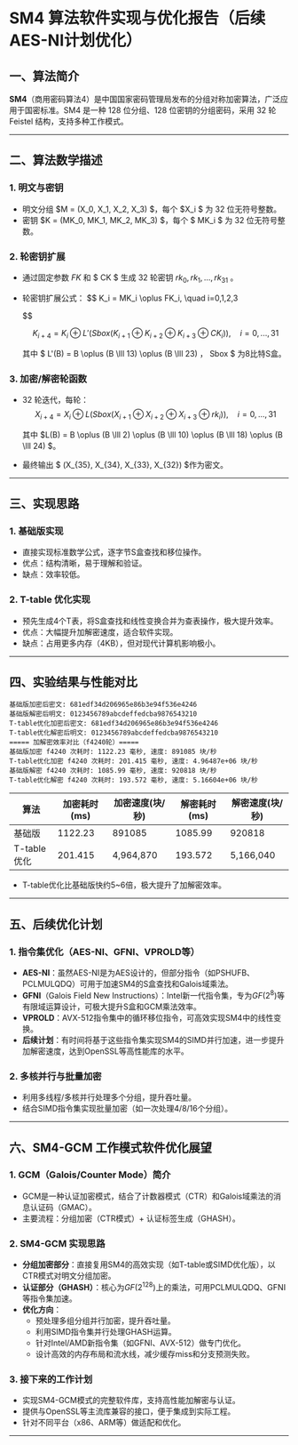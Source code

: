 # SM4 算法软件实现与优化报告（后续AES-NI计划优化）

## 一、算法简介

**SM4**（商用密码算法4）是中国国家密码管理局发布的分组对称加密算法，广泛应用于国密标准。SM4 是一种 128 位分组、128 位密钥的分组密码，采用 32 轮 Feistel 结构，支持多种工作模式。

---

## 二、算法数学描述

### 1. 明文与密钥

- 明文分组 $M = (X_0, X_1, X_2, X_3) $，每个 $X_i $ 为 32 位无符号整数。
- 密钥 $K = (MK_0, MK_1, MK_2, MK_3) $，每个 $ MK_i $ 为 32 位无符号整数。

### 2. 轮密钥扩展

- 通过固定参数 $FK$ 和 $ CK $ 生成 32 轮密钥 $rk_0, rk_1, ..., rk_{31}$ 。
- 轮密钥扩展公式：
  $$
  K_i = MK_i \oplus FK_i, \quad i=0,1,2,3
  $$
  
  $$
  K_{i+4} = K_i \oplus L'(Sbox(K_{i+1} \oplus K_{i+2} \oplus K_{i+3} \oplus CK_i)), \quad i=0,...,31
  $$
  
  
  
  
  
  其中 $ L'(B) = B \oplus (B \lll 13) \oplus (B \lll 23) $，$ Sbox $ 为8比特S盒。

### 3. 加密/解密轮函数

- 32 轮迭代，每轮：
  $$
  X_{i+4} = X_i \oplus L(Sbox(X_{i+1} \oplus X_{i+2} \oplus X_{i+3} \oplus rk_i)), \quad i=0,...,31
  $$
  

  其中 $L(B) = B \oplus (B \lll 2) \oplus (B \lll 10) \oplus (B \lll 18) \oplus (B \lll 24) $。
  
- 最终输出 $ (X_{35}, X_{34}, X_{33}, X_{32}) $作为密文。

---

## 三、实现思路

### 1. 基础版实现

- 直接实现标准数学公式，逐字节S盒查找和移位操作。
- 优点：结构清晰，易于理解和验证。
- 缺点：效率较低。

### 2. T-table 优化实现

- 预先生成4个T表，将S盒查找和线性变换合并为查表操作，极大提升效率。
- 优点：大幅提升加解密速度，适合软件实现。
- 缺点：占用更多内存（4KB），但对现代计算机影响极小。

---

## 四、实验结果与性能对比

```text
基础版加密后密文: 681edf34d206965e86b3e94f536e4246
基础版解密后明文: 0123456789abcdeffedcba9876543210
T-table优化加密后密文: 681edf34d206965e86b3e94f536e4246
T-table优化解密后明文: 0123456789abcdeffedcba9876543210
===== 加解密效率对比（f4240轮）=====
基础版加密 f4240 次耗时: 1122.23 毫秒, 速度: 891085 块/秒
T-table优化加密 f4240 次耗时: 201.415 毫秒, 速度: 4.96487e+06 块/秒
基础版解密 f4240 次耗时: 1085.99 毫秒, 速度: 920818 块/秒
T-table优化解密 f4240 次耗时: 193.572 毫秒, 速度: 5.16604e+06 块/秒
```



| 算法         | 加密耗时(ms) | 加密速度(块/秒) | 解密耗时(ms) | 解密速度(块/秒) |
|--------------|-------------|-----------------|-------------|-----------------|
| 基础版       | 1122.23     | 891085          | 1085.99     | 920818          |
| T-table优化  | 201.415     | 4,964,870       | 193.572     | 5,166,040       |

- T-table优化比基础版快约5~6倍，极大提升了加解密效率。

---

## 五、后续优化计划

### 1. 指令集优化（AES-NI、GFNI、VPROLD等）

- **AES-NI**：虽然AES-NI是为AES设计的，但部分指令（如PSHUFB、PCLMULQDQ）可用于加速SM4的S盒查找和Galois域乘法。
- **GFNI**（Galois Field New Instructions）：Intel新一代指令集，专为$GF(2^8)$等有限域运算设计，可极大提升S盒和GCM乘法效率。
- **VPROLD**：AVX-512指令集中的循环移位指令，可高效实现SM4中的线性变换。
- **后续计划**：有时间将基于这些指令集实现SM4的SIMD并行加速，进一步提升加解密速度，达到OpenSSL等高性能库的水平。

### 2. 多核并行与批量加密

- 利用多线程/多核并行处理多个分组，提升吞吐量。
- 结合SIMD指令集实现批量加密（如一次处理4/8/16个分组）。

---

## 六、SM4-GCM 工作模式软件优化展望

### 1. GCM（Galois/Counter Mode）简介

- GCM是一种认证加密模式，结合了计数器模式（CTR）和Galois域乘法的消息认证码（GMAC）。
- 主要流程：分组加密（CTR模式）+ 认证标签生成（GHASH）。

### 2. SM4-GCM 实现思路

- **分组加密部分**：直接复用SM4的高效实现（如T-table或SIMD优化版），以CTR模式对明文分组加密。
- **认证部分（GHASH）**：核心为$GF(2^128)$上的乘法，可用PCLMULQDQ、GFNI等指令集加速。
- **优化方向**：
  - 预处理多组分组并行加密，提升吞吐量。
  - 利用SIMD指令集并行处理GHASH运算。
  - 针对Intel/AMD新指令集（如GFNI、AVX-512）做专门优化。
  - 设计高效的内存布局和流水线，减少缓存miss和分支预测失败。

### 3. 接下来的工作计划

- 实现SM4-GCM模式的完整软件库，支持高性能加解密与认证。
- 提供与OpenSSL等主流库兼容的接口，便于集成到实际工程。
- 针对不同平台（x86、ARM等）做适配和优化。

---
